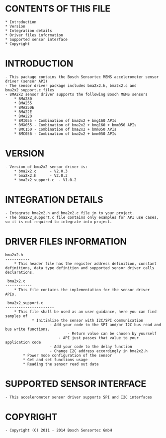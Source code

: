 
CONTENTS OF THIS FILE
=======================
	* Introduction
	* Version
	* Integration details
	* Driver files information
	* Supported sensor interface
	* Copyright


INTRODUCTION
===============
	- This package contains the Bosch Sensortec MEMS accelerometer sensor driver (sensor API)
	- The sensor driver package includes bma2x2.h, bma2x2.c and bma2x2_support.c files
	- BMA2x2 sensor driver supports the following Bosch MEMS sensors
		* BMA280
		* BMA255
		* BMA250E
		* BMA22E
		* BMA220
		* BMI055 - Combination of bma2x2 + bmg160 APIs
		* BMX055 - Combination of bma2x2 + bmg160 + bmm050 APIs
		* BMC150 - Combination of bma2x2 + bmm050 APIs
		* BMC056 - Combination of bma2x2 + bmm050 APIs

VERSION
=========
	- Version of bma2x2 sensor driver is:
		* bma2x2.c 		- V2.0.3
		* bma2x2.h 		- V2.0.3
		* bma2x2_support.c 	- V1.0.2

INTEGRATION DETAILS
=====================
	- Integrate bma2x2.h and bma2x2.c file in to your project.
	- The bma2x2_support.c file contains only examples for API use cases, so it is not required to integrate into project.

DRIVER FILES INFORMATION
===========================
	bma2x2.h
	-----------
		* This header file has the register address definition, constant definitions, data type definition and supported sensor driver calls declarations.

	 bma2x2.c
	------------
		* This file contains the implementation for the sensor driver APIs.

	 bma2x2_support.c
	----------------------
		* This file shall be used as an user guidance, here you can find samples of
    			* Initialize the sensor with I2C/SPI communication
        				- Add your code to the SPI and/or I2C bus read and bus write functions.
            					- Return value can be chosen by yourself
           					- API just passes that value to your application code
        				- Add your code to the delay function
        				- Change I2C address accordingly in bma2x2.h
   			* Power mode configuration of the sensor
   			* Get and set functions usage
			* Reading the sensor read out data

SUPPORTED SENSOR INTERFACE
====================================
	- This accelerometer sensor driver supports SPI and I2C interfaces


COPYRIGHT
===========
	- Copyright (C) 2011 - 2014 Bosch Sensortec GmbH

